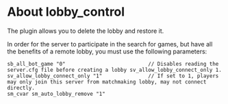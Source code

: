 # About lobby_control
The plugin allows you to delete the lobby and restore it.

In order for the server to participate in the search for games, but have all the benefits of a remote lobby, you must use the following parameters:
```
sb_all_bot_game "0"                           // Disables reading the server.cfg file before creating a lobby sv_allow_lobby_connect_only 1.
sv_allow_lobby_connect_only "1"               // If set to 1, players may only join this server from matchmaking lobby, may not connect directly.
sm_cvar sm_auto_lobby_remove "1"
```
